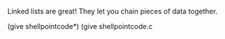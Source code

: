 Linked lists are great!
They let you chain pieces of data together.

(give shellpointcode*)
(give shellpointcode.c
